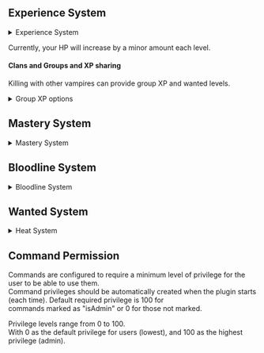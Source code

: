﻿## Experience System
<details>
<summary>Experience System</summary>
Disable the VRising Gear Level system and replace it with a traditional RPG experience system,\
complete with exp sharing between clan members or other players designated as allies.
</details>

Currently, your HP will increase by a minor amount each level.

#### Clans and Groups and XP sharing
Killing with other vampires can provide group XP and wanted levels.
<details>

A vampire is considered in your group if they are in your clan or if you use the `group` commands to create a group with
them. A group will only share XP if the members are close enough to each other, governed by the `Ally Max Distance` config.

<summary>Group XP options</summary>
Group XP is awarded based on the ratio of the average group level to the sum of the group level. It is then multiplied
by a bonus value `( 1.2^(group size - 1) )`, up to a maximum of `1.5`.
</details>

## Mastery System
<details>
<summary>Mastery System</summary>
> ### Weapon Mastery
Mastering a weapon will now progressively give extra bonuses to the character's stats.
Weapon mastery will increase when the weapon is used to kill a creature, and while in combat to a maximum of 60 seconds at 0.001%/Sec.
Spell mastery can only increase and take effect when no weapon is equipped, unless changed in the configuration options.

> ### Mastery Decay
When the vampire goes offline, all their weapon mastery will continuously decay until they come back online.

> ### Effectiveness System
Effectiveness acts as a multiplier for the weapon mastery. The initial effectiveness starts at 100%.
When weapon mastery is reset using ".mastery reset <type>", the current mastery level is added to effectiveness and then is set to 0%.
As the vampire then increases in weapon mastery, the effective weapon mastery is mastery * effectiveness.

Effectiveness is specific for each weapon.

> ### Growth System
The growth system is used to determine how fast mastery can be gained at higher levels of effectiveness.
This means that higher effectiveness will slow to mastery gain (at 1, 200% effectiveness gives a mastery growth rate of 50%).
Config supports modifying the rate at which this growth slows. Set growth per effectiveness to 0 to have no change in growth. Higher numbers make the growth drop off slower.
Negative values have the same effect as positive (ie, -1 == 1 for the growth per effectiveness setting).

This is only relevant if the effectiveness system is turned on.

</details>

## Bloodline System
<details>
<summary>Bloodline System</summary>
> ### Bloodlines
Killing enemies while you have a blood type will progress the mastery of your bloodline.
As your bloodline grows in mastery it will provide scaling benefits to your stats.
By default merciless bloodlines are enabled, which means to progress your bloodline's mastery\
you need to kill a target with same blood type AND it needs to be blood of higher quality than your bloodline's mastery.
V Blood always provides progress even in merciless mode.

Bloodline mastery for blood types that don't match your current blood will still be applied at a greatly reduced amount.
The command is .bloodline or .bl

> ### Bloodline Decay
When the vampire goes offline, all their bloodline mastery will continuously decay until they come back online.

> ### Effectiveness System
Effectiveness acts as a multiplier for the bloodline mastery. The initial effectiveness starts at 100%.
When bloodline mastery is reset using ".bloodline reset <type>", the current mastery level is added to effectiveness and then is set to 0%.
As the vampire then increases in bloodline mastery, the effective bloodline mastery is mastery * effectiveness.

Effectiveness is specific for each bloodline.

> ### Growth System
The growth system is used to determine how fast mastery can be gained at higher levels of effectiveness.
This means that higher effectiveness will slow to mastery gain (at 1, 200% effectiveness gives a mastery growth rate of 50%).
Config supports modifying the rate at which this growth slows. Set growth per effectiveness to 0 to have no change in growth. Higher numbers make the growth drop off slower.
Negative values have the same effect as positive (ie, -1 == 1 for the growth per effectiveness setting).

This is only relevant if the effectiveness system is turned on.

</details>

## Wanted System
<details>
<summary>Heat System</summary>
A new system where every NPC you kill contributes to a wanted level system,\
if you kill too many NPCs from that faction, eventually your wanted level will rise higher and higher.\

The higher your wanted level is, a more difficult squad of ambushers will be sent by that faction to kill you.\
Wanted level will eventually cooldown the longer you go without killing NPCs from that faction,\
space your kills so you don't get hunted by an extremely elite group of assassins.\

Another way of lowering your wanted level is to kill Vampire Hunters.

Otherwise, if you are dead for any reason at all, your wanted level will reset back to anonymous.\
```
Note:
- Ambush may only occur when the player is in combat.
- All mobs spawned by this system is assigned to Faction_VampireHunters
```
</details>

## Command Permission
Commands are configured to require a minimum level of privilege for the user to be able to use them.\
Command privileges should be automatically created when the plugin starts (each time). Default required privilege is 100 for\
commands marked as "isAdmin" or 0 for those not marked.

Privilege levels range from 0 to 100.\
With 0 as the default privilege for users (lowest), and 100 as the highest privilege (admin).